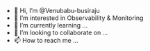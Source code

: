 - 👋 Hi, I’m @Venubabu-busiraju
- 👀 I’m interested in Observability & Monitoring
- 🌱 I’m currently learning ...
- 💞️ I’m looking to collaborate on ...
- 📫 How to reach me ...

<!---
Venubabu-busiraju/Venubabu-busiraju is a ✨ special ✨ repository because its `README.md` (this file) appears on your GitHub profile.
You can click the Preview link to take a look at your changes.
--->
